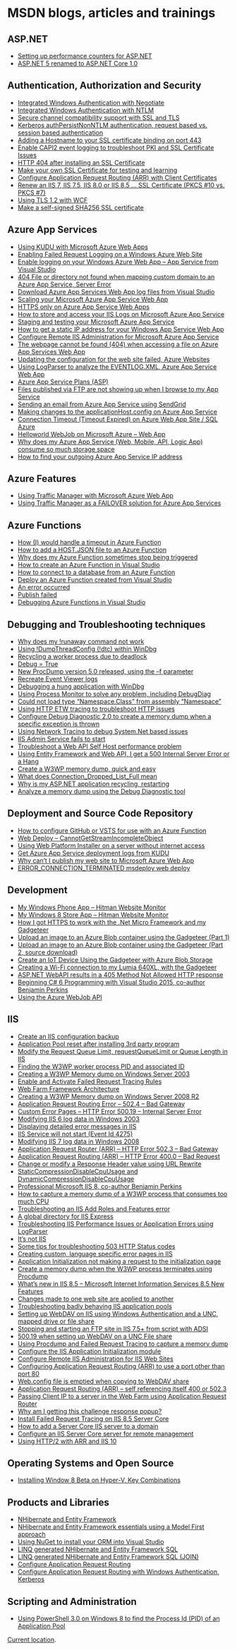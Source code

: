 # MSDN blogs, articles and trainings

## ASP.NET
+ [Setting up performance counters for ASP.NET][ASP1]
+ [ASP.NET 5 renamed to ASP.NET Core 1.0][ASP2]

## Authentication, Authorization and Security
+ [Integrated Windows Authentication with Negotiate][AAS1]
+ [Integrated Windows Authentication with NTLM][AAS2]
+ [Secure channel compatibility support with SSL and TLS][AAS3]
+ [Kerberos authPersistNonNTLM authentication, request based vs. session based authentication][AAS4]
+ [Adding a Hostname to your SSL certificate binding on port 443][AAS5]
+ [Enable CAPI2 event logging to troubleshoot PKI and SSL Certificate Issues][AAS6]
+ [HTTP 404 after installing an SSL Certificate][AAS7]
+ [Make your own SSL Certificate for testing and learning][AAS8]
+ [Configure Application Request Routing (ARR) with Client Certificates][AAS9]
+ [Renew an IIS 7, IIS 7.5, IIS 8.0 or IIS 8.5 … SSL Certificate (PKCS #10 vs. PKCS #7)][AAS10]
+ [Using TLS 1.2 with WCF][AAS11]
+ [Make a self-signed SHA256 SSL certificate][AAS12]

## Azure App Services
+ [Using KUDU with Microsoft Azure Web Apps][AZA1]
+ [Enabling Failed Request Logging on a Windows Azure Web Site][AZA2]
+ [Enable logging on your Windows Azure Web App – App Service from Visual Studio][AZA3]
+ [404 File or directory not found when mapping custom domain to an Azure App Service, Server Error][AZA4]
+ [Download Azure App Services Web App log files from Visual Studio][AZA5]
+ [Scaling your Microsoft Azure App Service Web App][AZA6]
+ [HTTPS only on Azure App Service Web Apps][AZA7]
+ [How to store and access your IIS Logs on Microsoft Azure App Service][AZA8]
+ [Staging and testing your Microsoft Azure App Service][AZA9]
+ [How to get a static IP address for your Windows App Service Web App][AZA10]
+ [Configure Remote IIS Administration for Microsoft Azure App Service][AZA11]
+ [The webpage cannot be found (404) when accessing a file on Azure App Services Web App][AZA12]
+ [Updating the configuration for the web site failed, Azure Websites][AZA13]
+ [Using LogParser to analyze the EVENTLOG.XML, Azure App Service Web App][AZA14]
+ [Azure App Service Plans (ASP)][AZA15]
+ [Files published via FTP are not showing up when I browse to my App Service][AZA16]
+ [Sending an email from Azure App Service using SendGrid][AZA17]
+ [Making changes to the applicationHost.config on Azure App Service][AZA18]
+ [Connection Timeout (Timeout Expired) on Azure Web App Site / SQL Azure][AZA19]
+ [Helloworld WebJob on Microsoft Azure – Web App][AZA20]
+ [Why does my Azure App Service (Web, Mobile, API, Logic App) consume so much storage space][AZA21]
+ [How to find your outgoing Azure App Service IP address][AZA22]

## Azure Features
+ [Using Traffic Manager with Microsoft Azure Web App][AZFE1]
+ [Using Traffic Manager as a FAILOVER solution for Azure App Services][AZFE2]

## Azure Functions
+ [How (I) would handle a timeout in Azure Function][AZF1]
+ [How to add a HOST.JSON file to an Azure Function][AZF2]
+ [Why does my Azure Function sometimes stop being triggered][AZF3]
+ [How to create an Azure Function in Visual Studio][AZF4]
+ [How to connect to a database from an Azure Function][AZF5]
+ [Deploy an Azure Function created from Visual Studio][AZF6]
+ [An error occurred][AZF7]
+ [Publish failed][AZF8]
+ [Debugging Azure Functions in Visual Studio][AZF9]

## Debugging and Troubleshooting techniques
+ [Why does my !runaway command not work][DTT1]
+ [Using !DumpThreadConfig (!dtc) within WinDbg][DTT2]
+ [Recycling a worker process due to deadlock][DTT3]
+ [Debug = True][DTT4]
+ [New ProcDump version 5.0 released, using the –f parameter][DTT5]
+ [Recreate Event Viewer logs][DTT6]
+ [Debugging a hung application with WinDbg][DTT7]
+ [Using Process Monitor to solve any problem, including DebugDiag][DTT8]
+ [Could not load type “Namespace.Class” from assembly “Namespace”][DTT9]
+ [Using HTTP ETW tracing to troubleshoot HTTP issues][DTT10]
+ [Configure Debug Diagnostic 2.0 to create a memory dump when a specific exception is thrown][DTT11]
+ [Using Network Tracing to debug System.Net based issues][DTT12]
+ [IIS Admin Service fails to start][DTT13]
+ [Troubleshoot a Web API Self Host performance problem][DTT14]
+ [Using Entity Framework and Web API, I get a 500 Internal Server Error or a Hang][DTT15]
+ [Create a W3WP memory dump, quick and easy][DTT16]
+ [What does Connection_Dropped_List_Full mean][DTT17]
+ [Why is my ASP.NET application recycling, restarting][DTT18]
+ [Analyze a memory dump using the Debug Diagnostic tool][DTT19]

## Deployment and Source Code Repository
+ [How to configure GitHub or VSTS for use with an Azure Function][DSCR1]
+ [Web Deploy – CannotGetStreamIncompleteObject][DSCR2]
+ [Using Web Platform Installer on a server without internet access][DSCR3]
+ [Get Azure App Service deployment logs from KUDU][DSCR4]
+ [Why can’t I publish my web site to Microsoft Azure Web App][DSCR5]
+ [ERROR_CONNECTION_TERMINATED msdeploy web deploy][DSCR6]

## Development
+ [My Windows Phone App – Hitman Website Monitor][DEV1]
+ [My Windows 8 Store App – Hitman Website Monitor][DEV2]
+ [How I got HTTPS to work with the .Net Micro Framework and my Gadgeteer][DEV3]
+ [Upload an image to an Azure Blob container using the Gadgeteer (Part 1)][DEV4]
+ [Upload an image to an Azure Blob container using the Gadgeteer (Part 2, source download)][DEV5]
+ [Create an IoT Device Using the Gadgeteer with Azure Blob Storage][DEV6]
+ [Creating a Wi-Fi connection to my Lumia 640XL, with the Gadgeteer][DEV7]
+ [ASP.NET WebAPI results in a 405 Method Not Allowed HTTP response][DEV8]
+ [Beginning C# 6 Programming with Visual Studio 2015, co-author Benjamin Perkins][DEV9]
+ [Using the Azure WebJob API][DEV10]

## IIS
+ [Create an IIS configuration backup][IIS1]
+ [Application Pool reset after installing 3rd party program][IIS2]
+ [Modify the Request Queue Limit, requestQueueLimit or Queue Length in IIS][IIS3]
+ [Finding the W3WP worker process PID and associated ID][IIS4]
+ [Creating a W3WP Memory dump on Windows Server 2003][IIS5]
+ [Enable and Activate Failed Request Tracing Rules][IIS6]
+ [Web Farm Framework Architecture][IIS7]
+ [Creating a W3WP Memory dump on Windows Server 2008 R2][IIS8]
+ [Application Request Routing Error – 502.4 – Bad Gateway][IIS9]
+ [Custom Error Pages – HTTP Error 500.19 – Internal Server Error][IIS10]
+ [Modifying IIS 6 log data in Windows 2003][IIS11]
+ [Displaying detailed error messages in IIS][IIS12]
+ [IIS Service will not start (Event Id 4275)][IIS13]
+ [Modifying IIS 7 log data in Windows 2008][IIS14]
+ [Application Request Router (ARR) – HTTP Error 502.3 – Bad Gateway][IIS15]
+ [Application Request Routing (ARR) – HTTP Error 400.0 – Bad Request][IIS16]
+ [Change or modify a Response Header value using URL Rewrite][IIS17]
+ [StaticCompressionDisableCpuUsage and DynamicCompressionDisableCpuUsage][IIS18]
+ [Professional Microsoft IIS 8, co-author Benjamin Perkins][IIS19]
+ [How to capture a memory dump of a W3WP process that consumes too much CPU][IIS20]
+ [Troubleshooting an IIS Add Roles and Features error][IIS21]
+ [A global directory for IIS Express][IIS22]
+ [Troubleshooting IIS Performance Issues or Application Errors using LogParser][IIS23]
+ [It’s not IIS][IIS24]
+ [Some tips for troubleshooting 503 HTTP Status codes][IIS25]
+ [Creating custom, language specific error pages in IIS][IIS26]
+ [Application Initialization not making a request to the initialization page][IIS27]
+ [Create a memory dump when the W3WP process terminates using Procdump][IIS28]
+ [What’s new in IIS 8.5 – Microsoft Internet Information Services 8.5 New Features][IIS29]
+ [Changes made to one web site are applied to another][IIS30]
+ [Troubleshooting badly behaving IIS application pools][IIS31]
+ [Setting up WebDAV on IIS using Windows Authentication and a UNC, mapped drive or file share][IIS32]
+ [Stopping and starting an FTP site in IIS 7.5+ from script with ADSI][IIS33]
+ [500.19 when setting up WebDAV on a UNC File share][IIS34]
+ [Using Procdump and Failed Request Tracing to capture a memory dump][IIS35]
+ [Configure the IIS Application Initialization module][IIS36]
+ [Configure Remote IIS Administration for IIS Web Sites][IIS37]
+ [Configuring Application Request Routing (ARR) to use a port other than port 80][IIS38]
+ [Web.config file is emptied when copying to WebDAV share][IIS39]
+ [Application Request Routing (ARR) – self referencing itself 400 or 502.3][IIS40]
+ [Passing Client IP to a server in the Web Farm using Application Request Router][IIS41]
+ [Why am I getting this challenge response popup?][IIS42]
+ [Install Failed Request Tracing on IIS 8.5 Server Core][IIS43]
+ [How to add a Server Core IIS server to a domain][IIS44]
+ [Configure an IIS Server Core server for remote management][IIS45]
+ [Using HTTP/2 with ARR and IIS 10][IIS46]

## Operating Systems and Open Source
+ [Installing Window 8 Beta on Hyper-V, Key Combinations][OS1]

## Products and Libraries
+ [NHibernate and Entity Framework][PL1]
+ [NHibernate and Entity Framework essentials using a Model First approach][PL2]
+ [Using NuGet to install your ORM into Visual Studio][PL3]
+ [LINQ generated NHibernate and Entity Framework SQL][PL4]
+ [LINQ generated NHibernate and Entity Framework SQL (JOIN)][PL5]
+ [Configure Application Request Routing][PL6]
+ [Configure Application Request Routing with Windows Authentication, Kerberos][PL7]

## Scripting and Administration
+ [Using PowerShell 3.0 on Windows 8 to find the Process Id (PID) of an Application Pool][SAA1]


[Current location](https://blogs.msdn.microsoft.com/benjaminperkins).

[ASP1]: 2011/2011-11-setting-up-performance-counters-for-asp-net.md
[ASP2]: 2016/2016-01-asp-net-5-renamed-to-asp-net-core-1-0.md

[AAS1]: 2011/2011-08-integrated-windows-authentication-with-negotiate.md
[AAS2]: 2011/2011-08-integrated-windows-authentication-with-ntlm.md
[AAS3]: 2011/2011-10-secure-channel-compatibility-support-with-ssl-and-tls.md
[AAS4]: 2011/2011-10-kerberos-authpersistnonntlm-authentication-request-based-vs-session-based-authentication.md
[AAS5]: 2013/2013-02-adding-a-hostname-to-your-ssl-certificate-binding-on-port-443.md
[AAS6]: 2013/2013-09-enable-capi2-event-logging-to-troubleshoot-pki-and-ssl-certificate-issues.md
[AAS7]: 2014/2014-02-http-404-after-installing-an-ssl-certificate.md
[AAS8]: 2014/2014-05-make-your-own-ssl-certificate-for-testing-and-learning.md
[AAS9]: 2014/2014-06-configure-application-request-routing-arr-with-client-certificates.md
[AAS10]: 2014/2014-07-renew-an-iis-7-iis-7-5-iis-8-0-or-iis-8-5-ssl-certificate-pkcs-10-vs-pkcs-7.md
[AAS11]: 2014/2014-11-using-tls-1-2-with-wcf.md
[AAS12]: 2015/2015-12-make-a-self-signed-sha256-ssl-certificate.md

[AZA1]: 2014/2014-03-using-kudu-with-windows-azure-web-sites.md
[AZA2]: 2013/2013-07-enabling-failed-request-logging-on-a-windows-azure-web-site.md
[AZA3]: 2013/2013-09-enable-logging-on-your-windows-azure-web-site-from-visual-studio.md
[AZA4]: 2013/2013-10-404-file-or-directory-not-found-when-mapping-custom-domain-to-a-windows-azure-web-site-server-error.md
[AZA5]: 2013/2013-11-download-windows-azure-web-site-log-files-from-visual-studio.md
[AZA6]: 2013/2013-12-scaling-your-windows-azure-web-site.md
[AZA7]: 2014/2014-01-https-only-on-windows-azure-web-sites.md
[AZA8]: 2014/2014-02-how-to-store-and-access-your-iis-logs-on-windows-azure-web-site.md
[AZA9]: 2014/2014-03-staging-and-testing-your-windows-azure-web-site.md
[AZA10]: 2014/2014-05-how-to-get-a-static-ip-address-for-your-microsoft-azure-web-site.md
[AZA11]: 2014/2014-08-configure-remote-iis-administration-for-microsoft-azure-web-sites.md
[AZA12]: 2014/2014-09-the-webpage-cannot-be-found-404-when-accessing-a-file-on-azure-websites.md
[AZA13]: 2014/2014-09-updating-the-configuration-for-the-web-site-failed-azure-websites.md
[AZA14]: 2014/2014-09-using-logparser-to-analyze-the-eventlog-xml-azure-websites.md
[AZA15]: 2014/2014-10-azure-website-hosting-plans-asp.md
[AZA16]: 2015/2015-02-files-published-via-ftp-are-not-showing-up-when-i-browse-to-my-azure-website.md
[AZA17]: 2015/2015-02-sending-an-email-from-azure-websites-using-sendgrid.md
[AZA18]: 2015/2015-03-making-changes-to-the-applicationhost-config-on-azure-websites.md
[AZA19]: 2015/2015-04-connection-timeout-timeout-expired-on-azure-web-app-site-sql-azure.md
[AZA20]: 2015/2015-06-helloworld-webjob-on-microsoft-azure-web-app.md
[AZA21]: 2016/2016-01-why-does-my-azure-app-service-web-mobile-api-logic-app-consume-so-much-storage-space.md
[AZA22]: 2016/2016-03-how-to-find-you-outgoing-azure-app-service-ip-address.md

[AZFE1]: 2014/2014-06-using-traffic-manager-with-microsoft-azure-web-site.md
[AZFE2]: 2014/2014-07-using-traffic-manager-as-a-failover-solution-for-azure-web-sites.md

[AZF1]: 2018/2018-06-how-i-would-handle-a-timeout-in-azure-function.md
[AZF2]: 2018/2018-06-how-to-add-a-host-json-file-to-an-azure-function.md
[AZF3]: 2018/2018-08-why-does-my-azure-function-sometimes-stop-being-triggered.md
[AZF4]: 2018/2018-04-how-to-create-an-azure-function-in-visual-studio.md
[AZF5]: 2018/2018-04-how-to-connect-to-a-database-from-an-azure-function.md
[AZF6]: 2018/2018-04-deploy-an-azure-function-created-from-visual-studio.md
[AZF7]: 2018/2018-04-an-error-occurred.md
[AZF8]: 2018/2018-04-publish-failed.md
[AZF9]: 2017/2017-01-debugging-azure-funtions-in-visual-studio.md

[DTT1]: 2012/2012-07-why-does-my-runaway-command-not-work.md
[DTT2]: 2012/2012-07-using-dumpthreadconfig-dtc-within-windbg.md
[DTT3]: 2012/2012-07-recycling-a-worker-process-due-to-deadlock.md
[DTT4]: 2012/2012-09-debug-true.md
[DTT5]: 2012/2012-10-new-procdump-version-5-0-released-using-the-f-parameter.md
[DTT6]: 2012/2012-12-recreate-event-viewer-logs.md
[DTT7]: 2013/2013-01-debugging-a-hung-application-with-windbg.md
[DTT8]: 2013/2013-05-using-process-monitor-to-solve-any-problem-including-debugdiag.md
[DTT9]: 2013/2013-12-could-not-load-type-namespace-class-from-assembly-namespace.md
[DTT10]: 2014/2014-03-using-http-etw-tracing-to-troubleshoot-http-issues.md
[DTT11]: 2014/2014-04-configure-debug-diagnostic-2-0-to-create-a-memory-dump-when-a-specific-exception-is-thrown.md
[DTT12]: 2014/2014-05-using-network-tracing-to-debug-system-net-based-issues.md
[DTT13]: 2014/2014-12-iis-admin-service-fails-to-start.md
[DTT14]: 2015/2015-04-troubleshoot-a-web-api-self-host-performance-problem.md
[DTT15]: 2015/2015-07-using-entity-framework-and-web-api-i-get-a-500-internal-server-error-or-a-hang.md
[DTT16]: 2015/2015-09-create-a-w3wp-memory-dump-quick-and-easy.md
[DTT17]: 2015/2015-10-what-does-connection_dropped_list_full-mean.md
[DTT18]: 2015/2015-12-why-is-my-asp-net-application-recycling.md
[DTT19]: 2016/2016-02-analyze-a-memory-dump-using-the-debug-diagnostic-tool.md

[DSCR1]: 2017/2017-05-how-to-configure-github-or-vsts-for-use-with-an-azure-function.md
[DSCR2]: 2013/2013-05-web-deploy-cannotgetstreamincompleteobject.md
[DSCR3]: 2013/2013-06-using-web-platform-installer-on-a-server-without-internet-access.md
[DSCR4]: 2014/2014-04-get-azure-website-deployment-logs-from-kudu.md
[DSCR5]: 2014/2014-04-why-cant-i-publish-my-web-site-to-windows-azure-web-sites.md
[DSCR6]: 2015/2015-09-error_connection_terminated-msdeploy-web-deploy.md

[DEV1]: 2012/2012-10-my-windows-phone-app-hitman-website-monitor.md
[DEV2]: 2013/2013-04-my-windows-8-store-app-hitman-website-monitor.md
[DEV3]: 2014/2014-11-how-i-got-https-to-work-with-the-net-micro-framework-and-my-gadgeteer.md
[DEV4]: 2014/2014-12-upload-an-image-to-an-azure-blob-container-using-the-gadgeteer-part-1.md
[DEV5]: 2014/2014-12-upload-an-image-to-an-azure-blob-container-using-the-gadgeteer-part-2-source-download.md
[DEV6]: 2015/2015-03-create-an-iot-device-using-the-gadgeteer-with-azure-blob-storage.md
[DEV7]: 2015/2015-05-creating-a-wi-fi-connection-to-my-lumia-640xl-with-the-gadgeteer.md
[DEV8]: 2015/2015-07-asp-net-webapi-results-in-a-405-method-not-allowed-http-response.md
[DEV9]: 2016/2016-01-beginning-c-6-programming-with-visual-studio-2015-co-author-benjamin-perkins.md
[DEV10]: 2016/2016-02-using-the-azure-webjob-api.md

[IIS1]: 2011/2011-08-create-an-iis-configuration-backup.md
[IIS2]: 2011/2011-08-application-pool-reset-after-installing-3rd-party-program.md
[IIS3]: 2011/2011-11-modify-the-request-queue-limit-requestqueuelimit-or-queue-length-in-iis.md
[IIS4]: 2011/2011-12-finding-the-w3wp-worker-process-pid-and-associated-id.md
[IIS5]: 2011/2011-12-creating-a-w3wp-memory-dump-on-windows-server-2003.md
[IIS6]: 2012/2012-01-enable-and-activate-failed-request-tracing-rules.md
[IIS7]: 2012/2012-01-web-farm-framework-architecture.md
[IIS8]: 2012/2012-02-creating-a-w3wp-memory-dump-on-windows-server-2008-r2.md
[IIS9]: 2012/2012-04-application-request-routing-error-502-4-bad-gateway.md
[IIS10]: 2012/2012-05-custom-error-pages-http-error-500-19-internal-server-error.md
[IIS11]: 2012/2012-05-modifying-iis-6-log-data-in-windows-2003.md
[IIS12]: 2012/2012-06-displaying-detailed-error-messages-in-iis.md
[IIS13]: 2012/2012-07-iis-service-will-not-start-event-id-4275.md
[IIS14]: 2012/2012-07-modifying-iis-7-log-data-in-windows-2008.md
[IIS15]: 2012/2012-09-application-request-router-arr-http-error-502-3-bad-gateway.md
[IIS16]: 2012/2012-10-application-request-routing-arr-http-error-400-0-bad-request.md
[IIS17]: 2012/2012-11-change-or-modify-a-response-header-value-using-url-rewrite.md
[IIS18]: 2012/2012-11-staticcompressiondisablecpuusage-and-dynamiccompressiondisablecpuusage.md
[IIS19]: 2012/2012-11-professional-microsoft-iis-8-co-author-benjamin-perkins.md
[IIS20]: 2012/2012-12-how-to-capture-a-memory-dump-of-a-w3wp-process-that-consumes-too-much-cpu.md
[IIS21]: 2012/2012-12-troubleshooting-an-iis-add-roles-and-features-error.md
[IIS22]: 2013/2013-01-a-global-directory-for-iis-express.md
[IIS23]: 2013/2013-01-troubleshooting-iis-performance-issues-or-application-errors-using-logparser.md
[IIS24]: 2013/2013-02-its-not-iis.md
[IIS25]: 2013/2013-03-some-tips-for-troubleshooting-503-http-status-codes.md
[IIS26]: 2013/2013-03-creating-custom-language-specific-error-pages-in-iis.md
[IIS27]: 2013/2013-04-application-initialization-not-making-a-request-to-the-initialization-page.md
[IIS28]: 2013/2013-06-create-a-memory-dump-when-the-w3wp-process-terminates-using-procdump.md
[IIS29]: 2013/2013-06-whats-new-in-iis-8-5-microsoft-internet-information-services-8-5-new-features.md
[IIS30]: 2013/2013-07-changes-made-to-one-web-site-are-applied-to-another.md
[IIS31]: 2013/2013-07-troubleshooting-badly-behaving-iis-application-pools.md
[IIS32]: 2013/2013-07-setting-up-webdav-on-iis-using-windows-authentication-and-a-unc-mapped-drive-or-file-share.md
[IIS33]: 2013/2013-09-stopping-and-starting-an-ftp-site-in-iis-7-5-from-script-with-ads.md
[IIS34]: 2013/2013-11-500-19-when-setting-up-webdav-on-a-unc-file-share.md
[IIS35]: 2013/2013-12-using-procdump-and-failed-request-tracing-to-capture-a-memory-dump.md
[IIS36]: 2014/2014-01-configure-the-iis-application-initialization-module.md
[IIS37]: 2014/2014-08-configure-remote-iis-administration-for-iis-web-sites.md
[IIS38]: 2014/2014-09-configuring-application-request-routing-arr-to-use-a-port-other-than-port-80.md
[IIS39]: 2015/2015-01-web-config-file-is-emptied-when-copying-to-webdav-share.md
[IIS40]: 2015/2015-03-application-request-routing-arr-self-referencing-itself-400-or-502-3.md
[IIS41]: 2015/2015-04-passing-client-ip-to-a-server-in-the-web-farm-using-application-request-router.md
[IIS42]: 2015/2015-08-why-am-i-getting-this-challenge-response-popup.md
[IIS43]: 2015/2015-11-install-failed-request-tracing-on-iis-8-5-server-core.md
[IIS44]: 2015/2015-11-how-to-add-a-server-core-iis-server-to-a-domain.md
[IIS45]: 2015/2015-11-configure-an-iis-server-core-server-for-remote-management.md
[IIS46]: 2016/2016-01-using-http2-with-arr-and-iis-10.md

[PL1]: 2011/2011-08-nhibernate-and-entity-framework.md
[PL2]: 2011/2011-10-nhibernate-and-entity-framework-essentials-using-a-model-first-approach.md
[PL3]: 2012/2012-03-using-nuget-to-install-your-orm-into-visual-studio.md
[PL4]: 2012/2012-03-linq-generated-nhibernate-and-entity-framework-sql.md
[PL5]: 2012/2012-07-linq-generated-nhibernate-and-entity-framework-sql-join.md
[PL6]: 2015/2015-08-configure-application-request-routing.md
[PL7]: 2015/2015-08-configure-application-request-routing-with-windows-authentication-kerberos.md

[OS1]: 2012/2012-04-installing-window-8-beta-on-hyper-v-key-combinations.md

[SAA1]: 2012/2012-06-using-powershell-3-0-on-windows-8-to-find-the-process-id-pid-of-an-application-pool.md
